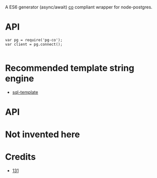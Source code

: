 A ES6 generator (async/await) [co](https://github.com/tj/co) compliant wrapper for node-postgres.

# API
```
var pg = require('pg-co');
var client = pg.connect();


```

# Recommended template string engine
* [sql-template](https://github.com/131/sql-template)

# API


# Not invented here

# Credits
* [131](https://github.com/131)
